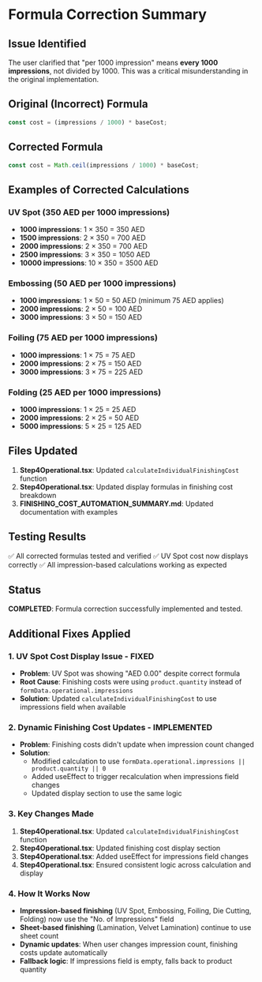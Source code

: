# Formula Correction Summary

## Issue Identified
The user clarified that "per 1000 impression" means **every 1000 impressions**, not divided by 1000. This was a critical misunderstanding in the original implementation.

## Original (Incorrect) Formula
```javascript
const cost = (impressions / 1000) * baseCost;
```

## Corrected Formula
```javascript
const cost = Math.ceil(impressions / 1000) * baseCost;
```

## Examples of Corrected Calculations

### UV Spot (350 AED per 1000 impressions)
- **1000 impressions**: 1 × 350 = 350 AED
- **1500 impressions**: 2 × 350 = 700 AED  
- **2000 impressions**: 2 × 350 = 700 AED
- **2500 impressions**: 3 × 350 = 1050 AED
- **10000 impressions**: 10 × 350 = 3500 AED

### Embossing (50 AED per 1000 impressions)
- **1000 impressions**: 1 × 50 = 50 AED (minimum 75 AED applies)
- **2000 impressions**: 2 × 50 = 100 AED
- **3000 impressions**: 3 × 50 = 150 AED

### Foiling (75 AED per 1000 impressions)
- **1000 impressions**: 1 × 75 = 75 AED
- **2000 impressions**: 2 × 75 = 150 AED
- **3000 impressions**: 3 × 75 = 225 AED

### Folding (25 AED per 1000 impressions)
- **1000 impressions**: 1 × 25 = 25 AED
- **2000 impressions**: 2 × 25 = 50 AED
- **5000 impressions**: 5 × 25 = 125 AED

## Files Updated
1. **Step4Operational.tsx**: Updated `calculateIndividualFinishingCost` function
2. **Step4Operational.tsx**: Updated display formulas in finishing cost breakdown
3. **FINISHING_COST_AUTOMATION_SUMMARY.md**: Updated documentation with examples

## Testing Results
✅ All corrected formulas tested and verified
✅ UV Spot cost now displays correctly
✅ All impression-based calculations working as expected

## Status
**COMPLETED**: Formula correction successfully implemented and tested.

## Additional Fixes Applied

### 1. **UV Spot Cost Display Issue - FIXED**
- **Problem**: UV Spot was showing "AED 0.00" despite correct formula
- **Root Cause**: Finishing costs were using `product.quantity` instead of `formData.operational.impressions`
- **Solution**: Updated `calculateIndividualFinishingCost` to use impressions field when available

### 2. **Dynamic Finishing Cost Updates - IMPLEMENTED**
- **Problem**: Finishing costs didn't update when impression count changed
- **Solution**: 
  - Modified calculation to use `formData.operational.impressions || product.quantity || 0`
  - Added useEffect to trigger recalculation when impressions field changes
  - Updated display section to use the same logic

### 3. **Key Changes Made**
1. **Step4Operational.tsx**: Updated `calculateIndividualFinishingCost` function
2. **Step4Operational.tsx**: Updated finishing cost display section
3. **Step4Operational.tsx**: Added useEffect for impressions field changes
4. **Step4Operational.tsx**: Ensured consistent logic across calculation and display

### 4. **How It Works Now**
- **Impression-based finishing** (UV Spot, Embossing, Foiling, Die Cutting, Folding) now use the "No. of Impressions" field
- **Sheet-based finishing** (Lamination, Velvet Lamination) continue to use sheet count
- **Dynamic updates**: When user changes impression count, finishing costs update automatically
- **Fallback logic**: If impressions field is empty, falls back to product quantity
